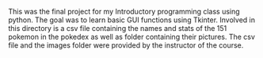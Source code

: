 This was the final project for my Introductory programming class using python. The goal was to learn basic GUI functions using Tkinter. Involved in this directory is a csv file containing the names and stats of the 151 pokemon in the pokedex as well as folder containing their pictures. The csv file and the images folder were provided by the instructor of the course.